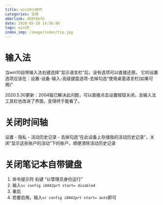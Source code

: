 ```yaml
---
title: win10小技巧
categories: 实用
abbrlink: d50f6bf6
date: 2020-05-28 14:56:00
tags: win10
index_img: /image/index/tip.jpg
---
```

# 输入法
当win10自带输入法右键选择“显示语言栏”后，没有选项可以直接还原。
它的设置选项应该在：设置-设备-输入-高级键盘选项-去掉勾选“使用桌面语言栏(如果可用)”

2020.5.30更新：2004版已解决此问题，可以直接点击设置按钮关闭，且输入法工具栏也改进了界面，变得终于能看了。

# 关闭时间轴
设置 - 隐私 - 活动历史记录 - 去掉勾选“在此设备上存储我的活动历史记录”，关闭“显示这些账户的活动”下的账户，顺便清除活动历史记录

# 关闭笔记本自带键盘
1. 命令提示符 右键 “以管理员身份运行”
2. 输入`sc config i8042prt start= disabled`
3. 重启
4. 若要启用，输入`sc config i8042prt start= auto`即可